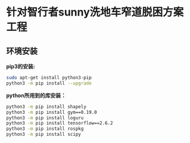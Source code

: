 # 针对智行者sunny洗地车窄道脱困方案工程
## 环境安装
**pip3的安装:**
```bash
sudo apt-get install python3-pip
python3 -m pip install --upgrade
```
**python所用到的库安装：**

```bash
python3 -m pip install shapely
python3 -m pip install gym==0.19.0
python3 -m pip install loguru
python3 -m pip install tensorflow==2.6.2
python3 -m pip install rospkg
python3 -m pip install scipy
```
